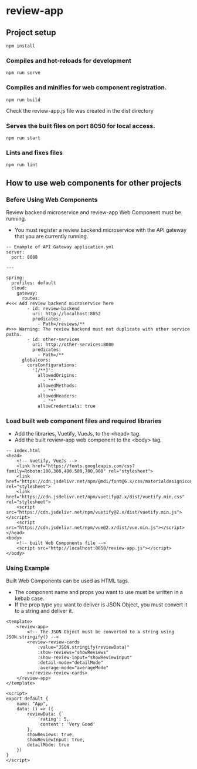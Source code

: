# review-app

## Project setup
```
npm install
```

### Compiles and hot-reloads for development
```
npm run serve
```

### Compiles and minifies for web component registration.
```
npm run build
```
Check the review-app.js file was created in the dist directory

### Serves the built files on port 8050 for local access.
```
npm run start
```

### Lints and fixes files
```
npm run lint
```

## How to use web components for other projects

### Before Using Web Components
Review backend microservice and review-app Web Component must be running.
- You must register a review backend microservice with the API gateway that you are currently running.
```
-- Example of API Gateway application.yml
server:
  port: 8088

---

spring:
  profiles: default
  cloud:
    gateway:
      routes:
#<<< Add review backend microservice here
        - id: review-backend
          uri: http://localhost:8052
          predicates:
            - Path=/reviews/**
#>>> Warning: The review backend must not duplicate with other service paths.
        - id: other-services
          uri: http://other-services:8080
          predicates:
            - Path=/**
      globalcors:
        corsConfigurations:
          '[/**]':
            allowedOrigins:
              - "*"
            allowedMethods:
              - "*"
            allowedHeaders:
              - "*"
            allowCredentials: true
```


### Load built web component files and required libraries
- Add the libraries, Vuetify, VueJs, to the &lt;head&gt; tag.
- Add the built review-app web component to the &lt;body&gt; tag.
```
-- index.html
<head>
    <!-- Vuetify, VueJs -->
    <link href="https://fonts.googleapis.com/css?family=Roboto:100,300,400,500,700,900" rel="stylesheet">
    <link href="https://cdn.jsdelivr.net/npm/@mdi/font@6.x/css/materialdesignicons.min.css" rel="stylesheet">
    <link href="https://cdn.jsdelivr.net/npm/vuetify@2.x/dist/vuetify.min.css" rel="stylesheet">
    <script src="https://cdn.jsdelivr.net/npm/vuetify@2.x/dist/vuetify.min.js"></script>
    <script src="https://cdn.jsdelivr.net/npm/vue@2.x/dist/vue.min.js"></script>
</head>
<body>
    <!-- built Web Components file -->
    <script src="http://localhost:8050/review-app.js"></script>
</body>
```

### Using Example
Built Web Components can be used as HTML tags.
- The component name and props you want to use must be written in a kebab case.
- If the prop type you want to deliver is JSON Object, you must convert it to a string and deliver it.
```
<template>
    <review-app>
        <!-- The JSON Object must be converted to a string using JSON.stringify() -->
        <review-review-cards
            :value="JSON.stringify(reviewData)"
            :show-reviews="showReviews" 
            :show-review-input="showReviewInput" 
            :detail-mode="detailMode"
            :average-mode="averageMode"
        ></review-review-cards>
    </review-app>
</template>

<script>
export default {
    name: "App",
    data: () => ({
        reviewData: {`
            'rating': 5,
            'content': 'Very Good'
        },
        showReviews: true,
        showReviewInput: true,
        detailMode: true
    })
}
</script>
```

